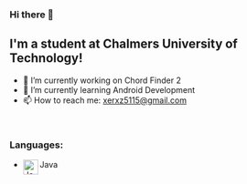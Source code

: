 ### Hi there 👋

## I'm a student at Chalmers University of Technology!
- 🔭 I’m currently working on Chord Finder 2
- 🌱 I’m currently learning Android Development
- 📫 How to reach me: xerxz5115@gmail.com

<br/>

### Languages:
- <img align="left" alt="Java" onClick="#" width="26px" src="https://image.flaticon.com/icons/png/512/226/226777.png"/> Java
 
